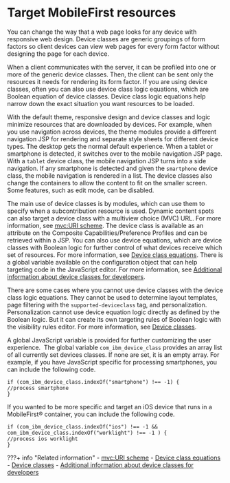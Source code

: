 # Target MobileFirst resources

You can change the way that a web page looks for any device with responsive web design. Device classes are generic groupings of form factors so client devices can view web pages for every form factor without designing the page for each device.

When a client communicates with the server, it can be profiled into one or more of the generic device classes. Then, the client can be sent only the resources it needs for rendering its form factor. If you are using device classes, often you can also use device class logic equations, which are Boolean equation of device classes. Device class logic equations help narrow down the exact situation you want resources to be loaded.

With the default theme, responsive design and device classes and logic minimize resources that are downloaded by devices. For example, when you use navigation across devices, the theme modules provide a different navigation JSP for rendering and separate style sheets for different device types. The desktop gets the normal default experience. When a tablet or smartphone is detected, it switches over to the mobile navigation JSP page. With a `tablet` device class, the mobile navigation JSP turns into a side navigation. If any smartphone is detected and given the `smartphone` device class, the mobile navigation is rendered in a list. The device classes also change the containers to allow the content to fit on the smaller screen. Some features, such as edit mode, can be disabled.

The main use of device classes is by modules, which can use them to specify when a subcontribution resource is used. Dynamic content spots can also target a device class with a multiview choice (MVC) URL. For more information, see [mvc:URI scheme](../../../build_sites/themes_skins/device_classes/rwd_mvcuri_scheme.md). The device class is available as an attribute on the Composite Capabilities/Preference Profiles and can be retrieved within a JSP. You can also use device equations, which are device classes with Boolean logic for further control of what devices receive which set of resources. For more information, see [Device class equations](../../../build_sites/themes_skins/device_classes/themeopt_devclass_equat.md). There is a global variable available on the configuration object that can help targeting code in the JavaScript editor. For more information, see [Additional information about device classes for developers](../../../build_sites/themes_skins/device_classes/themeopt_devclass_devlop.md).

There are some cases where you cannot use device classes with the device class logic equations. They cannot be used to determine layout templates, page filtering with the `supported-deviceclass` tag, and personalization. Personalization cannot use device equation logic directly as defined by the Boolean logic. But it can create its own targeting rules of Boolean logic with the visibility rules editor. For more information, see [Device classes](../../../build_sites/themes_skins/device_classes/index.md).

A global JavaScript variable is provided for further customizing the user experience.  The global variable `com_ibm_device_class` provides an array list of all currently set devices classes. If none are set, it is an empty array. For example, if you have JavaScript specific for processing smartphones, you can include the following code.

```
if (com_ibm_device_class.indexOf("smartphone") !== -1) {
//process smartphone
}
```

If you wanted to be more specific and target an iOS device that runs in a MobileFirst® container, you can include the following code.

```
if (com_ibm_device_class.indexOf("ios") !== -1 && com_ibm_device_class.indexOf("worklight") !== -1 ) {
//process ios worklight
}
```


???+ info "Related information"
    - [mvc:URI scheme](../../../build_sites/themes_skins/device_classes/rwd_mvcuri_scheme.md)
    - [Device class equations](../../../build_sites/themes_skins/device_classes/themeopt_devclass_equat.md)
    - [Device classes](../../../build_sites/themes_skins/device_classes/index.md)
    - [Additional information about device classes for developers](../../../build_sites/themes_skins/device_classes/themeopt_devclass_devlop.md)
